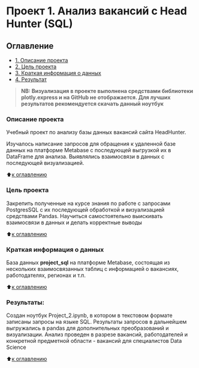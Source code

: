 # Проект 1. Анализ вакансий с Head Hunter (SQL)
## Оглавление
* [1. Описание проекта](https://github.com/0upsz/sf_data_science/blob/master/project_2/README.md#Описание-проекта)
* [2. Цель проекта](https://github.com/0upsz/sf_data_science/blob/master/project_2/README.md#Цель-проекта)
* [3. Краткая информация о данных](https://github.com/0upsz/sf_data_science/blob/master/project_2/README.md#Краткая-информация-о-данных)
* [4. Результат](https://github.com/0upsz/sf_data_science/blob/master/project_2/README.md#Результаты)

> **NB: Визуализация в проекте выполнена средствами библиотеки plotly.express и на GitHub не отображается. Для лучших результатов рекомендуется скачать данный ноутбук**

### Описание проекта
Учебный проект по анализу базы данных вакансий сайта HeadHunter.

Изучалось написание запросов для обращения к удаленной базе данных на платформе Metabase с последующей выгрузкой их в DataFrame для анализа. Выявлялись взаимосвязи в данных с последующей визуализацией.

:arrow_up:[к оглавлению](https://github.com/0upsz/sf_data_science/blob/master/project_2/README.md#Оглавление)

### Цель проекта
Закрепить полученные на курсе знания по работе с запросами PostgresSQL с их последующей обработкой и визуализацией средствами Pandas.
Научиться самостоятельно выискивать взаимосвязи в данных и делать корректные выводы

:arrow_up:[к оглавлению](https://github.com/0upsz/sf_data_science/blob/master/project_2/README.md#Оглавление)

### Краткая информация о данных
База данных **project_sql** на платформе Metabase, состоящая из нескольких взаимосвязанных таблиц с информацией о вакансиях, работодателях, регионах и т.п.

:arrow_up:[к оглавлению](https://github.com/0upsz/sf_data_science/blob/master/project_2/README.md#Оглавление)

### Результаты:  
Создан ноутбук Project_2.ipynb, в котором в текстовом формате записаны запросы на языке SQL. Результаты запросов в дальнейшем выгружались в pandas для дополнительных преобразований и визуализации. Анализ проведен в разрезе вакансий, работодателей и конкретной предметной области - вакансий для специалистов Data Science

:arrow_up:[к оглавлению](https://github.com/0upsz/sf_data_science/blob/master/project_2/README.md#Оглавление)



